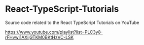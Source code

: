 # React-TypeScript-Tutorials
Source code related to the React TypeScript Tutorials on YouTube

https://www.youtube.com/playlist?list=PLC3y8-rFHvwi1AXijGTKM0BKtHzVC-LSK
